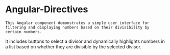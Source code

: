 # Angular-Directives
    This Angular component demonstrates a simple user interface for filtering and displaying numbers based on their divisibility by certain numbers. 
It includes buttons to select a divisor and dynamically highlights numbers in a list based on whether they are divisible by the selected divisor.
